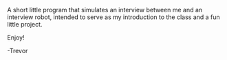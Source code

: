 A short little program that simulates an interview between me and an interview robot, intended to serve as my introduction to the class and a fun little project.

Enjoy!

-Trevor